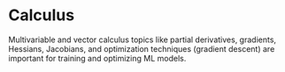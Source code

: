 # Calculus

Multivariable and vector calculus topics like partial derivatives, gradients, Hessians, Jacobians, and optimization techniques (gradient descent) are important for training and optimizing ML models.
